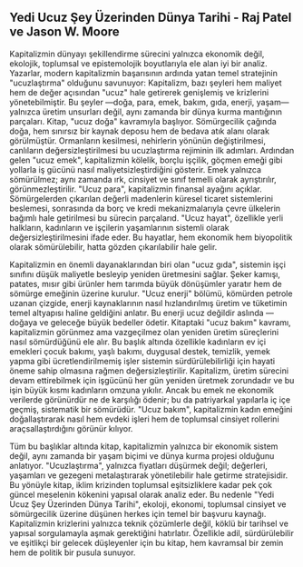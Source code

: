 ## Yedi Ucuz Şey Üzerinden Dünya Tarihi - Raj Patel ve Jason W. Moore

Kapitalizmin dünyayı şekillendirme sürecini yalnızca ekonomik değil, ekolojik, toplumsal ve epistemolojik boyutlarıyla ele alan iyi bir analiz. Yazarlar, modern kapitalizmin başarısının ardında yatan temel stratejinin "ucuzlaştırma" olduğunu savunuyor: Kapitalizm, bazı şeyleri hem maliyet hem de değer açısından "ucuz" hale getirerek genişlemiş ve krizlerini yönetebilmiştir. Bu şeyler —doğa, para, emek, bakım, gıda, enerji, yaşam— yalnızca üretim unsurları değil, aynı zamanda bir dünya kurma mantığının parçaları. Kitap, "ucuz doğa" kavramıyla başlıyor. Sömürgecilik çağında doğa, hem sınırsız bir kaynak deposu hem de bedava atık alanı olarak görülmüştür. Ormanların kesilmesi, nehirlerin yönünün değiştirilmesi, canlıların değersizleştirilmesi bu ucuzlaştırma rejiminin ilk adımları. Ardından gelen "ucuz emek", kapitalizmin kölelik, borçlu işçilik, göçmen emeği gibi yollarla iş gücünü nasıl maliyetsizleştirdiğini gösterir. Emek yalnızca sömürülmez; aynı zamanda ırk, cinsiyet ve sınıf temelli olarak ayrıştırılır, görünmezleştirilir. "Ucuz para", kapitalizmin finansal ayağını açıklar. Sömürgelerden çıkarılan değerli madenlerin küresel ticaret sistemlerini beslemesi, sonrasında da borç ve kredi mekanizmalarıyla çevre ülkelerin bağımlı hale getirilmesi bu sürecin parçalarıd. "Ucuz hayat", özellikle yerli halkların, kadınların ve işçilerin yaşamlarının sistemli olarak değersizleştirilmesini ifade eder. Bu hayatlar, hem ekonomik hem biyopolitik olarak sömürülebilir, hatta gözden çıkarılabilir hale gelir.

Kapitalizmin en önemli dayanaklarından biri olan "ucuz gıda", sistemin işçi sınıfını düşük maliyetle besleyip yeniden üretmesini sağlar. Şeker kamışı, patates, mısır gibi ürünler hem tarımda büyük dönüşümler yaratır hem de sömürge emeğinin üzerine kurulur. "Ucuz enerji" bölümü, kömürden petrole uzanan çizgide, enerji kaynaklarının nasıl hızlandırılmış üretim ve tüketimin temel altyapısı haline geldiğini anlatır. Bu enerji ucuz değildir aslında —doğaya ve geleceğe büyük bedeller ödetir. Kitaptaki "ucuz bakım" kavramı, kapitalizmin görünmez ama vazgeçilmez olan yeniden üretim süreçlerini nasıl sömürdüğünü ele alır. Bu başlık altında özellikle kadınların ev içi emekleri çocuk bakımı, yaşlı bakımı, duygusal destek, temizlik, yemek yapma gibi ücretlendirilmemiş işler sistemin sürdürülebilirliği için hayati öneme sahip olmasına rağmen değersizleştirilir. Kapitalizm, üretim sürecini devam ettirebilmek için işgücünü her gün yeniden üretmek zorundadır ve bu işin büyük kısmı kadınların omzuna yıkılır. Ancak bu emek ne ekonomik verilerde görünürdür ne de karşılığı ödenir; bu da patriyarkal yapılarla iç içe geçmiş, sistematik bir sömürüdür. "Ucuz bakım", kapitalizmin kadın emeğini doğallaştırarak nasıl hem evdeki işleri hem de toplumsal cinsiyet rollerini araçsallaştırdığını görünür kılıyor.

Tüm bu başlıklar altında kitap, kapitalizmin yalnızca bir ekonomik sistem değil, aynı zamanda bir yaşam biçimi ve dünya kurma projesi olduğunu anlatıyor. "Ucuzlaştırma", yalnızca fiyatları düşürmek değil; değerleri, yaşamları ve gezegeni metalaştırarak yönetilebilir hale getirme stratejisidir. Bu yönüyle kitap, iklim krizinden toplumsal eşitsizliklere kadar pek çok güncel meselenin kökenini yapısal olarak analiz eder. Bu nedenle "Yedi Ucuz Şey Üzerinden Dünya Tarihi", ekoloji, ekonomi, toplumsal cinsiyet ve sömürgecilik üzerine düşünen herkes için temel bir başvuru kaynağı. Kapitalizmin krizlerini yalnızca teknik çözümlerle değil, köklü bir tarihsel ve yapısal sorgulamayla aşmak gerektiğini hatırlatır. Özellikle adil, sürdürülebilir ve eşitlikçi bir gelecek düşleyenler için bu kitap, hem kavramsal bir zemin hem de politik bir pusula sunuyor.









